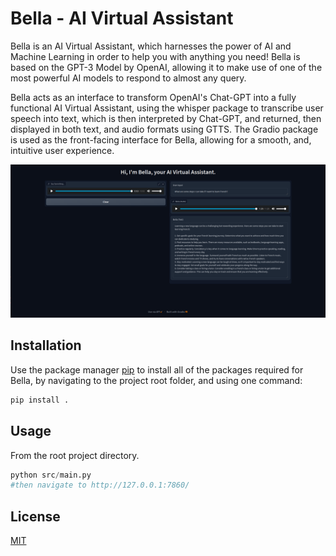 # Bella - AI Virtual Assistant

Bella is an AI Virtual Assistant, which harnesses the power of AI and Machine Learning in order to help you with anything you need! Bella is based on the GPT-3 Model by OpenAI, allowing it to make use of one of the most powerful AI models to respond to almost any query.

Bella acts as an interface to transform OpenAI's Chat-GPT into a fully functional AI Virtual Assistant, using the whisper package to transcribe user speech into text, which is then interpreted by Chat-GPT, and returned, then displayed in both text, and audio formats using GTTS. The Gradio package is used as the front-facing interface for Bella, allowing for a smooth, and, intuitive user experience.

![program screenshot](/assets/img/sc.png)

## Installation

Use the package manager [pip](https://pip.pypa.io/en/stable/) to install all of the packages required for Bella, by navigating to the project root folder, and using one command:

```bash
pip install .
```

## Usage

From the root project directory.

```python
python src/main.py
#then navigate to http://127.0.0.1:7860/
```

## License

[MIT](https://choosealicense.com/licenses/mit/)
